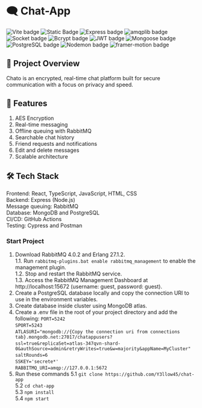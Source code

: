 # 🗨️ Chat-App
![Vite badge](https://img.shields.io/badge/Vite-5.4.10-orange)
![Static Badge](https://img.shields.io/badge/React-18.2.0-blue)
![Express badge](https://img.shields.io/badge/Express-4.19.2-green)
![amqplib badge](https://img.shields.io/badge/amqplib-0.10.4-purple)
![Socket badge](https://img.shields.io/badge/Socket-4.7.5-yellow)
![Bcrypt badge](https://img.shields.io/badge/Bcrypt-5.1.1-blue)
![JWT badge](https://img.shields.io/badge/JWT-9.0.2-purple)
![Mongoose badge](https://img.shields.io/badge/mongoose-7.4.5-lightgreen)
![PostgreSQL badge](https://img.shields.io/badge/PostgreSQL-15.8.0-purple)
![Nodemon badge](https://img.shields.io/badge/Nodemon-3.1.4-yellow)
![framer-motion badge](https://img.shields.io/badge/framerMotion-11.5.4-brown)

## 🚀 Project Overview

Chato is an encrypted, real-time chat platform built for secure communication with a focus on privacy and speed.

## 📌 Features

1. AES Encryption
2. Real-time messaging
3. Offline queuing with RabbitMQ
4. Searchable chat history
5. Friend requests and notifications
6. Edit and delete messages
7. Scalable architecture
    
## 🛠️ Tech Stack
Frontend:          React, TypeScript, JavaScript, HTML, CSS <br>
Backend:           Express (Node.js) <br>
Message queuing:   RabbitMQ <br>
Database:          MongoDB and PostgreSQL <br>
CI/CD:             GitHub Actions <br>
Testing:           Cypress and Postman <br>

### Start Project
1. Download RabbitMQ 4.0.2 and Erlang 27.1.2. <br>
    1.1. Run `rabbitmq-plugins.bat enable rabbitmq_management` to enable the management plugin. <br>
    1.2. Stop and restart the RabbitMQ service. <br>
    1.3. Access the RabbitMQ Management Dashboard at http://localhost:15672 (username: guest, password: guest).
2. Create a PostgreSQL database locally and copy the connection URI to use in the environment variables.
3. Create database inside cluster using MongoDB atlas.
4. Create a .env file in the root of your project directory and add the following:
    `PORT=5242` <br>
    `SPORT=5243` <br>
    `ATLASURI="mongodb://{Copy the connection uri from connections tab}.mongodb.net:27017/chatappusers?` <br>
    `ssl=true&replicaSet=atlas-347qvn-shard-0&authSource=admin&retryWrites=true&w=majority&appName=MyCluster"` <br>
    `saltRounds=6` <br>
    `SSKEY='secrete*'` <br>
    `RABBITMQ_URI=amqp://127.0.0.1:5672` <br>
5. Run these commands
   5.1 `git clone https://github.com/Y3llow45/chat-app` <br>
   5.2 `cd chat-app` <br>
   5.3 `npm install` <br>
   5.4 `npm start` <br>
